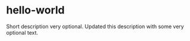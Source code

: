 # hello-world
Short description very optional.
Updated this description with some very optional text.
